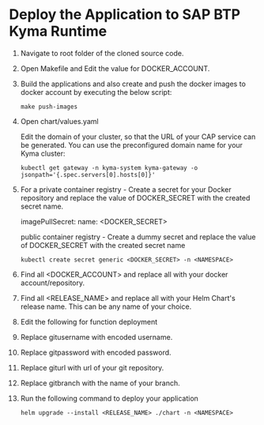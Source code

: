 # Deploy the Application to SAP BTP Kyma Runtime

1. Navigate to root folder of the cloned source code.

1. Open Makefile and Edit the value for DOCKER_ACCOUNT.

2. Build the applications and also create and push the docker images to docker account by executing the below script:

    ```shell
    make push-images
    ````

3. Open chart/values.yaml
      
    Edit the domain of your cluster, so that the URL of your CAP service can be generated. You can use the preconfigured domain name for your Kyma cluster:

    ```shell  
    kubectl get gateway -n kyma-system kyma-gateway -o jsonpath='{.spec.servers[0].hosts[0]}'
    ```

4. For a private container registry - Create a secret for your Docker repository and replace the value of DOCKER_SECRET with the created secret name.
   
    imagePullSecret: name: <DOCKER_SECRET>

    public container registry - Create a dummy secret and replace the value of DOCKER_SECRET with the created secret name

    ```shell
    kubectl create secret generic <DOCKER_SECRET> -n <NAMESPACE>
    ```

5. Find all <DOCKER_ACCOUNT> and replace all with your docker account/repository.

6. Find all <RELEASE_NAME> and replace all with your Helm Chart's release name. This can be any name of your choice.

7. Edit the following for function deployment

8. Replace gitusername with encoded username.

9.  Replace gitpassword with encoded password.

10. Replace giturl with url of your git repository.

11. Replace gitbranch with the name of your branch.

12. Run the following command to deploy your application

    ```shell 
    helm upgrade --install <RELEASE_NAME> ./chart -n <NAMESPACE>
    ```